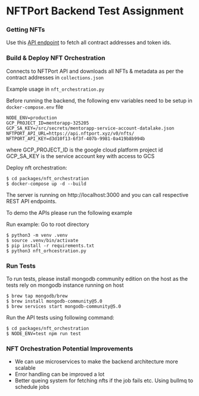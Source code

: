 # NFTPort Backend Test Assignment

### Getting NFTs

Use this [API endpoint](https://docs.nftport.xyz/docs/nftport/b3A6MjAzNDUzNTQ-retrieve-contract-nf-ts)
to fetch all contract addresses and token ids.

### Build & Deploy NFT Orchestration

Connects to NFTPort API and downloads all NFTs & metadata as per the contract addresses in `collections.json`

Example usage in `nft_orchestration.py`

Before running the backend, the following env variables need to be setup in `docker-compose.env` file
```
NODE_ENV=production
GCP_PROJECT_ID=mentorapp-325205
GCP_SA_KEY=/src/secrets/mentorapp-service-account-datalake.json
NFTPORT_API_URL=https://api.nftport.xyz/v0/nfts/
NFTPORT_API_KEY=d3d10f13-6f3f-407b-9981-0a419b8b994b
```
where
GCP_PROJECT_ID is the google cloud platform project id
GCP_SA_KEY is the service account key with access to GCS

Deploy nft orchestration:

```
$ cd packages/nft_orchestration
$ docker-compose up -d --build
```

The server is running on http://localhost:3000 and you can call respective REST
API endpoints.

To demo the APIs please run the following example

Run example:
Go to root directory

```
$ python3 -m venv .venv
$ source .venv/bin/activate
$ pip install -r requirements.txt
$ python3 nft_orhcestration.py 
```
### Run Tests
To run tests, please install mongodb community edition on the host as the tests
rely on mongodb instance running on host
```
$ brew tap mongodb/brew
$ brew install mongodb-community@5.0
$ brew services start mongodb-community@5.0
```
Run the API tests using following command:
```
$ cd packages/nft_orchestration
$ NODE_ENV=test npm run test
```
### NFT Orchestration Potential Improvements
- We can use microservices to make the backend architecture more scalable
- Error handling can be improved a lot
- Better queing system for fetching nfts if the job fails etc. Using bullmq to schedule jobs